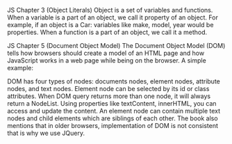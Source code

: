
JS Chapter 3 (Object Literals)
Object is a set of variables and functions. When a variable is a part of an object, we call it property of an object. For example, if an object is a Car: variables like make, model, year would be properties. When a function is a part of an object, we call it a method. 
 

JS Chapter 5 (Document Object Model)
The Document Object Model (DOM) tells how browsers should create a model of an HTML page and how JavaScript works in a web page while being on the browser. A simple example:
 
DOM has four types of nodes: documents nodes, element nodes, attribute nodes, and text nodes. Element node can be selected by its id or class attributes. When DOM query returns more than one node, it will always return a NodeList. Using properties like textContent, innerHTML, you can access and update the content. An element node can contain multiple text nodes and child elements which are siblings of each other. The book also mentions that in older browsers, implementation of DOM is not consistent that is why we use JQuery. 


